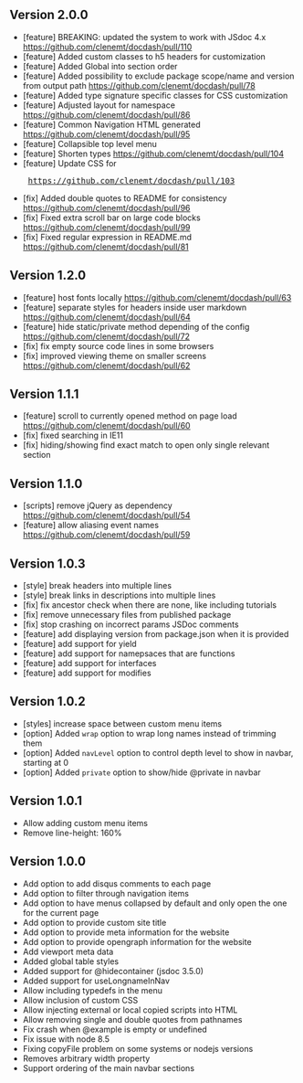 ## Version 2.0.0
* [feature] BREAKING: updated the system to work with JSdoc 4.x https://github.com/clenemt/docdash/pull/110
* [feature] Added custom classes to h5 headers for customization
* [feature] Added Global into section order
* [feature] Added possibility to exclude package scope/name and version from output path https://github.com/clenemt/docdash/pull/78
* [feature] Added type signature specific classes for CSS customization
* [feature] Adjusted layout for namespace https://github.com/clenemt/docdash/pull/86
* [feature] Common Navigation HTML generated https://github.com/clenemt/docdash/pull/95
* [feature] Collapsible top level menu
* [feature] Shorten types https://github.com/clenemt/docdash/pull/104
* [feature] Update CSS for <pre> https://github.com/clenemt/docdash/pull/103
* [fix] Added double quotes to README for consistency https://github.com/clenemt/docdash/pull/96
* [fix] Fixed extra scroll bar on large code blocks https://github.com/clenemt/docdash/pull/99
* [fix] Fixed regular expression in README.md https://github.com/clenemt/docdash/pull/81

## Version 1.2.0

* [feature] host fonts locally https://github.com/clenemt/docdash/pull/63
* [feature] separate styles for headers inside user markdown https://github.com/clenemt/docdash/pull/64
* [feature] hide static/private method depending of the config https://github.com/clenemt/docdash/pull/72
* [fix] fix empty source code lines in some browsers
* [fix] improved viewing theme on smaller screens https://github.com/clenemt/docdash/pull/62

## Version 1.1.1

* [feature] scroll to currently opened method on page load https://github.com/clenemt/docdash/pull/60
* [fix] fixed searching in IE11
* [fix] hiding/showing find exact match to open only single relevant section

## Version 1.1.0

* [scripts] remove jQuery as dependency https://github.com/clenemt/docdash/pull/54
* [feature] allow aliasing event names https://github.com/clenemt/docdash/pull/59

## Version 1.0.3

* [style] break headers into multiple lines
* [style] break links in descriptions into multiple lines
* [fix] fix ancestor check when there are none, like including tutorials
* [fix] remove unnecessary files from published package
* [fix] stop crashing on incorrect params JSDoc comments
* [feature] add displaying version from package.json when it is provided
* [feature] add support for yield
* [feature] add support for namepsaces that are functions
* [feature] add support for interfaces
* [feature] add support for modifies

## Version 1.0.2

* [styles] increase space between custom menu items
* [option] Added `wrap` option to wrap long names instead of trimming them
* [option] Added `navLevel` option to control depth level to show in navbar, starting at 0
* [option] Added `private` option to show/hide @private in navbar

## Version 1.0.1

* Allow adding custom menu items
* Remove line-height: 160%

## Version 1.0.0

* Add option to add disqus comments to each page
* Add option to filter through navigation items
* Add option to have menus collapsed by default and only open the one for the current page
* Add option to provide custom site title
* Add option to provide meta information for the website
* Add option to provide opengraph information for the website
* Add viewport meta data
* Added global table styles
* Added support for @hidecontainer (jsdoc 3.5.0)
* Added support for useLongnameInNav
* Allow including typedefs in the menu
* Allow inclusion of custom CSS
* Allow injecting external or local copied scripts into HTML
* Allow removing single and double quotes from pathnames
* Fix crash when @example is empty or undefined
* Fix issue with node 8.5
* Fixing copyFile problem on some systems or nodejs versions
* Removes arbitrary width property
* Support ordering of the main navbar sections
